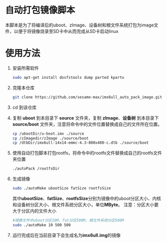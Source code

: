 # 自动打包镜像脚本

本脚本是为了将编译后的uboot、zImage、设备树和根文件系统打包为image文件，以便于将镜像烧录至SD卡中从而完成从SD卡启动linux
# 使用方法
1. 安装所需软件
   ```bash
   sudo apt-get install dosfstools dump parted kpartx
   ```
2. 克隆本仓库
   ```bash
   git clone https://github.com/sesame-max/imx6ull_auto_pack_image.git
   ```
3. cd 到该仓库
4. 复制 **uboot** 到本目录下 **source** 文件夹，复制 **zImage**、**设备树** 到本目录下 **source/boot** 文件夹，注意将命令中的文件位置替换成自己的文件所在位置。
   ```bash
   cp /ubootDir/u-boot.imx ./source
   cp /zImagedir/zImage ./source/boot
   cp /dtbDir/imx6ull-14x14-emmc-4.3-800x480-c.dtb ./source/boot
   ```
5. 使用自动打包脚本打包rootfs，将命令中的rootfs文件替换成自己的rootfs文件夹位置
   ```bash
   ./autoPack /rootfsDir
   ```
6. 生成镜像
   ```bash
   sudo ./autoMake ubootSize fatSize rootfsSize
   ```
   其中**ubootSize**、**fatSize**、**rootfsSize**分别为镜像中的uboot分区大小、内核和设备树分区大小、根文件系统分区大小，单位**MByte**。
   注意：分区大小要大于分区内的文件大小

   ```bash
   #镜像文件中uboot分区10M，fat分区500M，根文件系统分区500M
   sudo ./autoMake 10 500 500
   ```
7. 运行完成后在当前目录下会生成名为**imx6ull.img**的镜像

